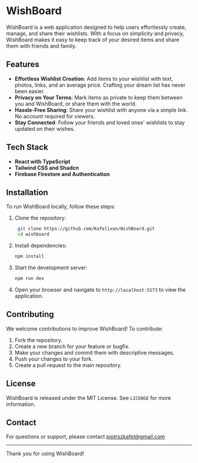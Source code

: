 # WishBoard

WishBoard is a web application designed to help users effortlessly create, manage, and share their wishlists. With a focus on simplicity and privacy, WishBoard makes it easy to keep track of your desired items and share them with friends and family.

## Features

- **Effortless Wishlist Creation**: Add items to your wishlist with text, photos, links, and an average price. Crafting your dream list has never been easier.
- **Privacy on Your Terms**: Mark items as private to keep them between you and WishBoard, or share them with the world.
- **Hassle-Free Sharing**: Share your wishlist with anyone via a simple link. No account required for viewers.
- **Stay Connected**: Follow your friends and loved ones' wishlists to stay updated on their wishes.

## Tech Stack
- **React with TypeScript**
- **Tailwind CSS and Shadcn**
- **Firebase Firestore and Authentication**

## Installation

To run WishBoard locally, follow these steps:

1. Clone the repository:
   ```bash
    git clone https://github.com/Kafelixon/WishBoard.git
    cd wishboard
   ```

2. Install dependencies:
   ```bash
   npm install
   ```

3. Start the development server:
   ```bash
   npm run dev
   ```

4. Open your browser and navigate to `http://localhost:5173` to view the application.

## Contributing

We welcome contributions to improve WishBoard! To contribute:

1. Fork the repository.
2. Create a new branch for your feature or bugfix.
3. Make your changes and commit them with descriptive messages.
4. Push your changes to your fork.
5. Create a pull request to the main repository.

## License

WishBoard is released under the MIT License. See `LICENSE` for more information.

## Contact

For questions or support, please contact piotrszkafel@gmail.com

---

Thank you for using WishBoard!